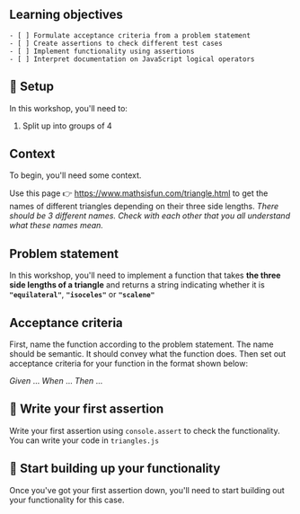 

## Learning objectives

```objectives
- [ ] Formulate acceptance criteria from a problem statement
- [ ] Create assertions to check different test cases
- [ ] Implement functionality using assertions
- [ ] Interpret documentation on JavaScript logical operators
```

## 🧰 Setup


In this workshop, you'll need to:
1. Split up into groups of 4

## Context

To begin, you'll need some context.

Use this page 👉 https://www.mathsisfun.com/triangle.html to get the names of different triangles depending on their three side lengths.
_There should be 3 different names. Check with each other that you all understand what these names mean._


## Problem statement

In this workshop, you'll need to implement a function that takes **the three side lengths of a triangle** and returns a string indicating whether it is **`"equilateral"`**, **`"isoceles"`** or **`"scalene"`**

## Acceptance criteria

 
First, name the function according to the problem statement. The name should be semantic. It should convey what the function does.
Then set out acceptance criteria for your function in the format shown below:

_Given_ ...
_When_ ...
_Then_ ...

## 🧪 Write your first assertion

Write your first assertion using `console.assert` to check the functionality. You can write your code in `triangles.js`

## 🧱 Start building up your functionality

Once you've got your first assertion down, you'll need to start building out your functionality for this case.